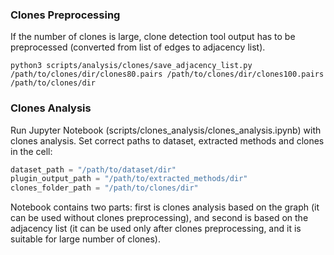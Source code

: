 ### Clones Preprocessing

If the number of clones is large, clone detection tool output has to be preprocessed
(converted from list of edges to adjacency list).

``` 
python3 scripts/analysis/clones/save_adjacency_list.py  /path/to/clones/dir/clones80.pairs /path/to/clones/dir/clones100.pairs /path/to/clones/dir
```

### Clones Analysis

Run Jupyter Notebook (scripts/clones_analysis/clones_analysis.ipynb) with clones analysis.
Set correct paths to dataset, extracted methods and clones in the cell:
```python
dataset_path = "/path/to/dataset/dir"
plugin_output_path = "/path/to/extracted_methods/dir"
clones_folder_path = "/path/to/clones/dir"
```
Notebook contains two parts: first is clones analysis based on the graph (it can be used without clones preprocessing),
and second is based on the adjacency list (it can be used only after clones preprocessing,
and it is suitable for large number of clones).